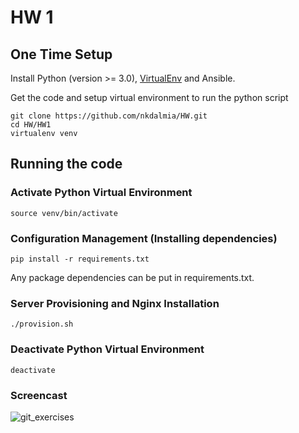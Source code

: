 # HW 1

## One Time Setup
Install Python (version >= 3.0), [VirtualEnv](http://virtualenv.readthedocs.org/en/latest/) and Ansible.

Get the code and setup virtual environment to run the python script
```
git clone https://github.com/nkdalmia/HW.git
cd HW/HW1
virtualenv venv
```
## Running the code

### Activate Python Virtual Environment
```
source venv/bin/activate
```

### Configuration Management (Installing dependencies)
```
pip install -r requirements.txt
```
Any package dependencies can be put in requirements.txt.

### Server Provisioning and Nginx Installation
```
./provision.sh
```

### Deactivate Python Virtual Environment
```
deactivate
```

### Screencast

![git_exercises](https://cloud.githubusercontent.com/assets/9170076/9653002/70c7dade-51ee-11e5-8490-e722bf52b4dc.JPG)



